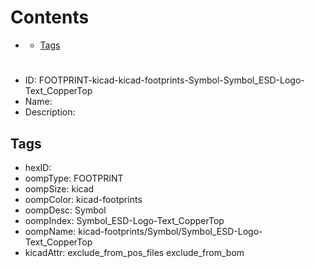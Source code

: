



Contents
========

* [](#)
	* [Tags](#tags)

# 

- ID: FOOTPRINT-kicad-kicad-footprints-Symbol-Symbol_ESD-Logo-Text_CopperTop
- Name: 
- Description: 

## Tags

- hexID: 
- oompType: FOOTPRINT
- oompSize: kicad
- oompColor: kicad-footprints
- oompDesc: Symbol
- oompIndex: Symbol_ESD-Logo-Text_CopperTop
- oompName: kicad-footprints/Symbol/Symbol_ESD-Logo-Text_CopperTop
- kicadAttr: exclude_from_pos_files exclude_from_bom

